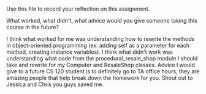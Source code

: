 Use this file to record your reflection on this assignment. 

What worked, what didn't, what advice would you give someone taking this course in the future?

I think what worked for me was understanding how to rewrite the methods in object-oriented programming (ex. adding self as a parameter for each method, creating instance variables). I think what didn't work was understanding what code from the procedural_resale_shop module I should take and rewrite for my Computer and ResaleShop classes. Advice I would give to a future CS 120 student is to definitely go to TA office hours, they are amazing people that help break down the homework for you. Shout out to Jessica and Chris you guys saved me.